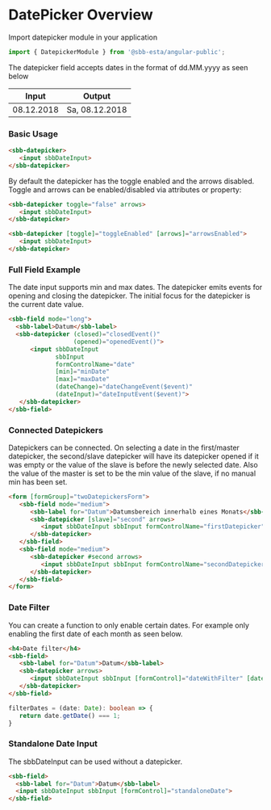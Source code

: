 # DatePicker Overview

Import datepicker module in your application 

```ts
import { DatepickerModule } from '@sbb-esta/angular-public';
```
The datepicker field accepts dates in the format of dd.MM.yyyy as seen below

| Input              | Output         |
| ------------------ | -------------- |
| 08.12.2018         | Sa, 08.12.2018 |

### Basic Usage
```html
<sbb-datepicker>
   <input sbbDateInput>
</sbb-datepicker>
```

By default the datepicker has the toggle enabled and the arrows disabled. Toggle and arrows can 
be enabled/disabled via attributes or property:

```html
<sbb-datepicker toggle="false" arrows>
   <input sbbDateInput>
</sbb-datepicker>

<sbb-datepicker [toggle]="toggleEnabled" [arrows]="arrowsEnabled">
   <input sbbDateInput>
</sbb-datepicker>
```


### Full Field Example
The date input supports min and max dates. The datepicker emits events for opening and closing the datepicker.
The initial focus for the datepicker is the current date value.

```html
<sbb-field mode="long">
  <sbb-label>Datum</sbb-label> 
  <sbb-datepicker (closed)="closedEvent()"
                  (opened)="openedEvent()">
      <input sbbDateInput
             sbbInput
             formControlName="date"
             [min]="minDate"
             [max]="maxDate"
             (dateChange)="dateChangeEvent($event)"
             (dateInput)="dateInputEvent($event)">
   </sbb-datepicker>
</sbb-field>
```

### Connected Datepickers
Datepickers can be connected. On selecting a date in the first/master datepicker, the second/slave 
datepicker will have its datepicker opened if it was empty or the value of the slave is before the 
newly selected date. Also the value of the master is set to be the min value of the slave, if no 
manual min has been set.

```html
<form [formGroup]="twoDatepickersForm">
   <sbb-field mode="medium">
      <sbb-label for="Datum">Datumsbereich innerhalb eines Monats</sbb-label>
      <sbb-datepicker [slave]="second" arrows>
         <input sbbDateInput sbbInput formControlName="firstDatepicker">
      </sbb-datepicker>
   </sbb-field>
   <sbb-field mode="medium">
      <sbb-datepicker #second arrows>
         <input sbbDateInput sbbInput formControlName="secondDatepicker">
      </sbb-datepicker>
   </sbb-field>
</form>
```

### Date Filter
You can create a function to only enable certain dates. For example only enabling the first date 
of each month as seen below.

```html
<h4>Date filter</h4>
<sbb-field>
   <sbb-label for="Datum">Datum</sbb-label>  
   <sbb-datepicker arrows>
      <input sbbDateInput sbbInput [formControl]="dateWithFilter" [dateFilter]="filterDates">
   </sbb-datepicker>
</sbb-field>
```

```ts
filterDates = (date: Date): boolean => {
   return date.getDate() === 1;
}
```

### Standalone Date Input
The sbbDateInput can be used without a datepicker.
```html
<sbb-field>
  <sbb-label for="Datum">Datum</sbb-label>
  <input sbbDateInput sbbInput [formControl]="standaloneDate">
</sbb-field>
```






